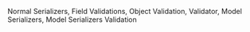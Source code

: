 Normal Serializers,
Field Validations,
Object Validation,
Validator,
Model Serializers,
Model Serializers Validation
